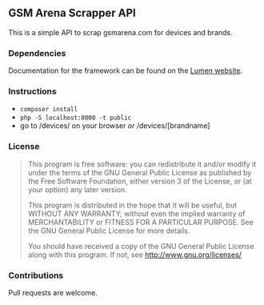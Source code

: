 ## GSM Arena Scrapper API

This is a simple API to scrap gsmarena.com for devices and brands.

### Dependencies

Documentation for the framework can be found on the [Lumen website](http://lumen.laravel.com/docs).

### Instructions

- `composer install`
- `php -S localhost:8000 -t public`
- go to /devices/ on your browser *or* /devices/[brandname]

### License

>This program is free software: you can redistribute it and/or modify
>it under the terms of the GNU General Public License as published by
>the Free Software Foundation, either version 3 of the License, or
>(at your option) any later version.
>
>This program is distributed in the hope that it will be useful,
>but WITHOUT ANY WARRANTY; without even the implied warranty of
>MERCHANTABILITY or FITNESS FOR A PARTICULAR PURPOSE.  See the
>GNU General Public License for more details.
>
>You should have received a copy of the GNU General Public License
>along with this program.  If not, see <http://www.gnu.org/licenses/>

### Contributions

Pull requests are welcome.
